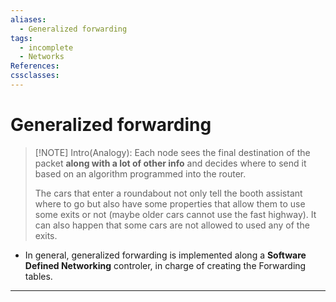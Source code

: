 ```yaml
---
aliases:
  - Generalized forwarding
tags:
  - incomplete
  - Networks
References: 
cssclasses:
---
```

# Generalized forwarding
> [!NOTE] Intro(Analogy): 
>  Each node sees the final destination of the packet **along with a lot of other info** and decides where to send it based on an algorithm programmed into the router. 
>  
>  The cars that enter a roundabout not only tell the booth assistant where to go but also have some properties that allow them to use some exits or not (maybe older cars cannot use the fast highway). It can also happen that some cars are not allowed to used any of the exits.

+ In general, generalized forwarding is implemented along a **Software Defined Networking** controler, in charge of creating the Forwarding tables. 

***
